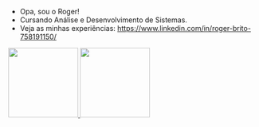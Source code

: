 - Opa, sou o Roger!
- Cursando Análise e Desenvolvimento de Sistemas.
- Veja as minhas experiências: https://www.linkedin.com/in/roger-brito-758191150/


<div>
  <a href="https://github.com/rogergbrito">
  <img height="140em" src="https://github-readme-stats.vercel.app/api?username=rogergbrito&show_icons=true&theme=dark&include_all_commits=true&count_private=true%22/%3E">
  <img height="140em" src="https://github-readme-stats.vercel.app/api/top-langs/?username=rogergbrito&layout=compact&langs_count=7&theme=dark%22/%3E">
</div>
